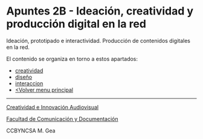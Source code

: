 
# Apuntes 2B - Ideación, creatividad y producción digital en la red 

Ideación, prototipado e interactividad. Producción de contenidos digitales en la red. 

El contenido se organiza en torno a estos apartados: 

  - [creatividad](./creatividad.md)
  - [diseño](./diseño.md)
  - [interaccion](./interaccion.md)
  - [<Volver menu principal](./../README.md)

    
-----

[Creatividad e Innovación Audiovisual](https://www.ugr.es/estudiantes/grados/grado-comunicacion-audiovisual/creacion-difusion-nuevos-contenidos-audiovis)
 
[Facultad de Comunicación y Documentación](https://fcd.ugr.es/)

CCBYNCSA M. Gea

